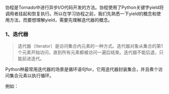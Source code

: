 协程是Tornado中进行异步I/O代码开发的方法。协程使用了Python关键字yield将调用者挂起和恢复执行。所以在学习协程之前，我们先熟悉一下yield的概念和使用方法，而要想理解yield，需要先理解迭代器的概念。

### 1、迭代器

> 迭代器（Iterator）是访问集合内元素的一种方式。迭代器对象从集合的第1个元素开始访问，直到所有元素都被访问一遍后结束。迭代器不能后退，只能前进迭代。

Python种最常用迭代器的场景是循环语句for，它用迭代器封装集合，并且煮个访问集合元素以执行循环。

例如：

```

```

